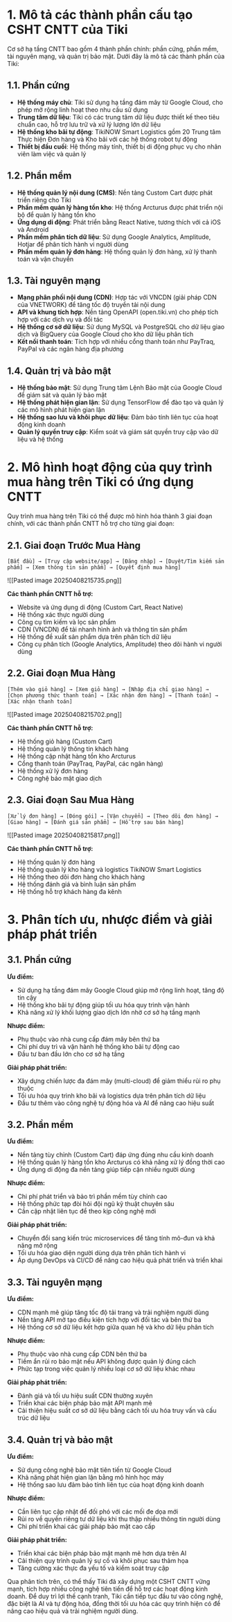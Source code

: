 # 1. Mô tả các thành phần cấu tạo CSHT CNTT của Tiki

Cơ sở hạ tầng CNTT bao gồm 4 thành phần chính: phần cứng, phần mềm, tài nguyên mạng, và quản trị bảo mật. Dưới đây là mô tả các thành phần của Tiki:

## 1.1. Phần cứng

- **Hệ thống máy chủ**: Tiki sử dụng hạ tầng đám mây từ Google Cloud, cho phép mở rộng linh hoạt theo nhu cầu sử dụng
- **Trung tâm dữ liệu**: Tiki có các trung tâm dữ liệu được thiết kế theo tiêu chuẩn cao, hỗ trợ lưu trữ và xử lý lượng lớn dữ liệu
- **Hệ thống kho bãi tự động**: TikiNOW Smart Logistics gồm 20 Trung tâm Thực hiện Đơn hàng và Kho bãi với các hệ thống robot tự động
- **Thiết bị đầu cuối**: Hệ thống máy tính, thiết bị di động phục vụ cho nhân viên làm việc và quản lý

## 1.2. Phần mềm

- **Hệ thống quản lý nội dung (CMS)**: Nền tảng Custom Cart được phát triển riêng cho Tiki
- **Phần mềm quản lý hàng tồn kho**: Hệ thống Arcturus được phát triển nội bộ để quản lý hàng tồn kho
- **Ứng dụng di động**: Phát triển bằng React Native, tương thích với cả iOS và Android
- **Phần mềm phân tích dữ liệu**: Sử dụng Google Analytics, Amplitude, Hotjar để phân tích hành vi người dùng
- **Phần mềm quản lý đơn hàng**: Hệ thống quản lý đơn hàng, xử lý thanh toán và vận chuyển

## 1.3. Tài nguyên mạng

- **Mạng phân phối nội dung (CDN)**: Hợp tác với VNCDN (giải pháp CDN của VNETWORK) để tăng tốc độ truyền tải nội dung
- **API và khung tích hợp**: Nền tảng OpenAPI (open.tiki.vn) cho phép tích hợp với các dịch vụ và đối tác
- **Hệ thống cơ sở dữ liệu**: Sử dụng MySQL và PostgreSQL cho dữ liệu giao dịch và BigQuery của Google Cloud cho kho dữ liệu phân tích
- **Kết nối thanh toán**: Tích hợp với nhiều cổng thanh toán như PayTraq, PayPal và các ngân hàng địa phương

## 1.4. Quản trị và bảo mật

- **Hệ thống bảo mật**: Sử dụng Trung tâm Lệnh Bảo mật của Google Cloud để giám sát và quản lý bảo mật
- **Hệ thống phát hiện gian lận**: Sử dụng TensorFlow để đào tạo và quản lý các mô hình phát hiện gian lận
- **Hệ thống sao lưu và khôi phục dữ liệu**: Đảm bảo tính liên tục của hoạt động kinh doanh
- **Quản lý quyền truy cập**: Kiểm soát và giám sát quyền truy cập vào dữ liệu và hệ thống

# 2. Mô hình hoạt động của quy trình mua hàng trên Tiki có ứng dụng CNTT

Quy trình mua hàng trên Tiki có thể được mô hình hóa thành 3 giai đoạn chính, với các thành phần CNTT hỗ trợ cho từng giai đoạn:

## 2.1. Giai đoạn Trước Mua Hàng

`[Bắt đầu] → [Truy cập website/app] → [Đăng nhập] → [Duyệt/Tìm kiếm sản phẩm] → [Xem thông tin sản phẩm] → [Quyết định mua hàng]`

![[Pasted image 20250408215735.png]]



**Các thành phần CNTT hỗ trợ:**

- Website và ứng dụng di động (Custom Cart, React Native)
- Hệ thống xác thực người dùng
- Công cụ tìm kiếm và lọc sản phẩm
- CDN (VNCDN) để tải nhanh hình ảnh và thông tin sản phẩm
- Hệ thống đề xuất sản phẩm dựa trên phân tích dữ liệu
- Công cụ phân tích (Google Analytics, Amplitude) theo dõi hành vi người dùng

## 2.2. Giai đoạn Mua Hàng

`[Thêm vào giỏ hàng] → [Xem giỏ hàng] → [Nhập địa chỉ giao hàng] → [Chọn phương thức thanh toán] → [Xác nhận đơn hàng] → [Thanh toán] → [Xác nhận thanh toán]`

![[Pasted image 20250408215702.png]]

**Các thành phần CNTT hỗ trợ:**

- Hệ thống giỏ hàng (Custom Cart)
- Hệ thống quản lý thông tin khách hàng
- Hệ thống cập nhật hàng tồn kho Arcturus
- Cổng thanh toán (PayTraq, PayPal, các ngân hàng)
- Hệ thống xử lý đơn hàng
- Công nghệ bảo mật giao dịch

## 2.3. Giai đoạn Sau Mua Hàng

`[Xử lý đơn hàng] → [Đóng gói] → [Vận chuyển] → [Theo dõi đơn hàng] → [Giao hàng] → [Đánh giá sản phẩm] → [Hỗ trợ sau bán hàng]`

![[Pasted image 20250408215817.png]]

**Các thành phần CNTT hỗ trợ:**

- Hệ thống quản lý đơn hàng
- Hệ thống quản lý kho hàng và logistics TikiNOW Smart Logistics
- Hệ thống theo dõi đơn hàng cho khách hàng
- Hệ thống đánh giá và bình luận sản phẩm
- Hệ thống hỗ trợ khách hàng đa kênh

# 3. Phân tích ưu, nhược điểm và giải pháp phát triển

## 3.1. Phần cứng

**Ưu điểm:**

- Sử dụng hạ tầng đám mây Google Cloud giúp mở rộng linh hoạt, tăng độ tin cậy
- Hệ thống kho bãi tự động giúp tối ưu hóa quy trình vận hành
- Khả năng xử lý khối lượng giao dịch lớn nhờ cơ sở hạ tầng mạnh

**Nhược điểm:**

- Phụ thuộc vào nhà cung cấp đám mây bên thứ ba
- Chi phí duy trì và vận hành hệ thống kho bãi tự động cao
- Đầu tư ban đầu lớn cho cơ sở hạ tầng

**Giải pháp phát triển:**

- Xây dựng chiến lược đa đám mây (multi-cloud) để giảm thiểu rủi ro phụ thuộc
- Tối ưu hóa quy trình kho bãi và logistics dựa trên phân tích dữ liệu
- Đầu tư thêm vào công nghệ tự động hóa và AI để nâng cao hiệu suất

## 3.2. Phần mềm

**Ưu điểm:**

- Nền tảng tùy chỉnh (Custom Cart) đáp ứng đúng nhu cầu kinh doanh
- Hệ thống quản lý hàng tồn kho Arcturus có khả năng xử lý đồng thời cao
- Ứng dụng di động đa nền tảng giúp tiếp cận nhiều người dùng

**Nhược điểm:**

- Chi phí phát triển và bảo trì phần mềm tùy chỉnh cao
- Hệ thống phức tạp đòi hỏi đội ngũ kỹ thuật chuyên sâu
- Cần cập nhật liên tục để theo kịp công nghệ mới

**Giải pháp phát triển:**

- Chuyển đổi sang kiến trúc microservices để tăng tính mô-đun và khả năng mở rộng
- Tối ưu hóa giao diện người dùng dựa trên phân tích hành vi
- Áp dụng DevOps và CI/CD để nâng cao hiệu quả phát triển và triển khai

## 3.3. Tài nguyên mạng

**Ưu điểm:**

- CDN mạnh mẽ giúp tăng tốc độ tải trang và trải nghiệm người dùng
- Nền tảng API mở tạo điều kiện tích hợp với đối tác và bên thứ ba
- Hệ thống cơ sở dữ liệu kết hợp giữa quan hệ và kho dữ liệu phân tích

**Nhược điểm:**

- Phụ thuộc vào nhà cung cấp CDN bên thứ ba
- Tiềm ẩn rủi ro bảo mật nếu API không được quản lý đúng cách
- Phức tạp trong việc quản lý nhiều loại cơ sở dữ liệu khác nhau

**Giải pháp phát triển:**

- Đánh giá và tối ưu hiệu suất CDN thường xuyên
- Triển khai các biện pháp bảo mật API mạnh mẽ
- Cải thiện hiệu suất cơ sở dữ liệu bằng cách tối ưu hóa truy vấn và cấu trúc dữ liệu

## 3.4. Quản trị và bảo mật

**Ưu điểm:**

- Sử dụng công nghệ bảo mật tiên tiến từ Google Cloud
- Khả năng phát hiện gian lận bằng mô hình học máy
- Hệ thống sao lưu đảm bảo tính liên tục của hoạt động kinh doanh

**Nhược điểm:**

- Cần liên tục cập nhật để đối phó với các mối đe dọa mới
- Rủi ro về quyền riêng tư dữ liệu khi thu thập nhiều thông tin người dùng
- Chi phí triển khai các giải pháp bảo mật cao cấp

**Giải pháp phát triển:**

- Triển khai các biện pháp bảo mật mạnh mẽ hơn dựa trên AI
- Cải thiện quy trình quản lý sự cố và khôi phục sau thảm họa
- Tăng cường xác thực đa yếu tố và kiểm soát truy cập

Qua phân tích trên, có thể thấy Tiki đã xây dựng một CSHT CNTT vững mạnh, tích hợp nhiều công nghệ tiên tiến để hỗ trợ các hoạt động kinh doanh. Để duy trì lợi thế cạnh tranh, Tiki cần tiếp tục đầu tư vào công nghệ, đặc biệt là AI và tự động hóa, đồng thời tối ưu hóa các quy trình hiện có để nâng cao hiệu quả và trải nghiệm người dùng.


